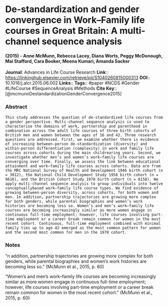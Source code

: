 # De-standardization and gender convergence in Work–Family life courses in Great Britain: A multi-channel sequence analysis
#### (2015) - Anne McMunn, Rebecca Lacey, Diana Worts, Peggy McDonough, Mai Stafford, Cara Booker, Meena Kumari, Amanda Sacker
**Journal**: Advances in Life Course Research
**Link**:: https://linkinghub.elsevier.com/retrieve/pii/S1040260815000313
**DOI**:: 10.1016/j.alcr.2015.06.002
**Links**:: 
**Tags**:: #paper #NCDS #Gender #LifeCourse #SequenceAnalysis #Methods 
**Cite Key**:: [@mcmunnDestandardizationGenderConvergence2015]

### Abstract

```
This study addresses the question of de-standardized life courses from a gender perspective. Multi-channel sequence analysis is used to characterise the domains of work, partnership and parenthood in combination across the adult life courses of three birth cohorts of British men and women between the ages of 16 and 42. Three research questions are addressed. First, we examine whether there is evidence of increasing between-person de-standardization (diversity) and within-person differentiation (complexity) in work and family life courses across cohorts during the main childrearing years. Second, we investigate whether men’s and women’s work–family life courses are converging over time. Finally, we assess the link between educational attainment and work–family life courses across cohorts. Data are from the MRC National Survey of Health and Development 1946 birth cohort (n = 3012), the National Child Development Study 1958 birth cohort (n = 9616), and the British Cohort Study 1970 birth cohort (n = 8158). We apply multi-channel sequence analysis to group individuals into twelve conceptuallybased work–family life course types. We find evidence of growing between-person diversity, across cohorts, for both women and men. In addition, partnership trajectories are growing more complex for both genders, while parental biographies and women’s work histories are becoming less so. Women’s and men’s work–family life courses are becoming increasingly similar as more women engage in continuous full-time employment; however, life courses involving part-time employment or a career break remain common for women in the most recent cohort. Continuous, full-time employment combined with minimal family ties up to age 42 emerged as the most common pattern for women and the second most common for men in the 1970 cohort.
```

### Notes

“n addition, partnership trajectories are growing more complex for both genders, while parental biographies and women’s work histories are becoming less so.” (McMunn et al., 2015, p. 60)

“Women’s and men’s work–family life courses are becoming increasingly similar as more women engage in continuous full-time employment; however, life courses involving part-time employment or a career break remain common for women in the most recent cohort.” (McMunn et al., 2015, p. 60)